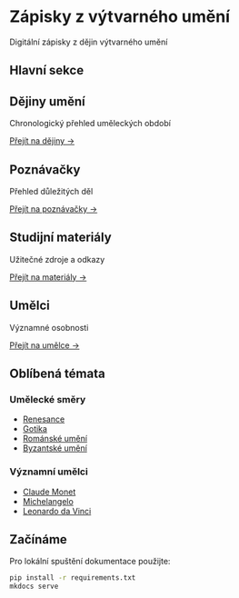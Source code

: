 # Zápisky z výtvarného umění

<div class="main-header">
    <p>Digitální zápisky z dějin výtvarného umění</p>
</div>

## Hlavní sekce

<div class="nav-grid">
<div class="nav-item">
<h2>Dějiny umění</h2>
<p>Chronologický přehled uměleckých období</p>

<a class="nav-link" href="dejiny/index.html">Přejít na dějiny →</a>
</div>

<div class="nav-item">
<h2>Poznávačky</h2>
<p>Přehled důležitých děl</p>

<a class="nav-link" href="poznavacky/index.html">Přejít na poznávačky →</a>
</div>

<div class="nav-item">
<h2>Studijní materiály</h2>
<p>Užitečné zdroje a odkazy</p>

<a class="nav-link" href="materialy/index.html">Přejít na materiály →</a>
</div>

<div class="nav-item">
<h2>Umělci</h2>
<p>Významné osobnosti</p>

<a class="nav-link" href="umelci/index.html">Přejít na umělce →</a>
</div>
</div>

## Oblíbená témata

<div class="topics">
<div class="topic-section">
<h3>Umělecké směry</h3>
<ul>
    <li><a href="dejiny/renesance">Renesance</a></li>
    <li><a href="dejiny/gotika">Gotika</a></li>
    <li><a href="dejiny/romanske-umeni">Románské umění</a></li>
    <li><a href="dejiny/byzanc">Byzantské umění</a></li>
</ul>
</div>

<div class="topic-section">
<h3>Významní umělci</h3>
<ul>
    <li><a href="dejiny/claude-monet">Claude Monet</a></li>
    <li><a href="umelci/michelangelo">Michelangelo</a></li>
    <li><a href="umelci/leonardo">Leonardo da Vinci</a></li>
</ul>
</div>
</div>

## Začínáme

Pro lokální spuštění dokumentace použijte:

```bash
pip install -r requirements.txt
mkdocs serve
```
